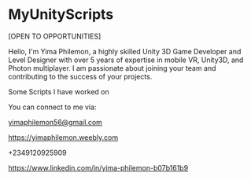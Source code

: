 # MyUnityScripts
[OPEN TO OPPORTUNITIES]

Hello, I'm Yima Philemon, a highly skilled Unity 3D Game Developer and Level Designer with over 5 years of expertise in mobile VR, Unity3D, and Photon multiplayer. I am passionate about joining your team and contributing to the success of your projects.

Some Scripts I have worked on

You can connect to me via:

yimaphilemon56@gmail.com

https://yimaphilemon.weebly.com

+2349120925909

https://www.linkedin.com/in/yima-philemon-b07b161b9
